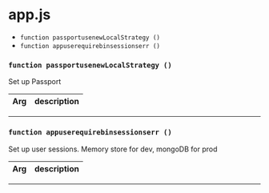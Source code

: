 # app.js

- ``` function passportusenewLocalStrategy () ```
- ``` function appuserequirebinsessionserr () ```



### ``` function passportusenewLocalStrategy () ```

Set up Passport

| Arg | description |
| --: | :-- |





---

### ``` function appuserequirebinsessionserr () ```

Set up user sessions. Memory store for dev, mongoDB for prod

| Arg | description |
| --: | :-- |





---

